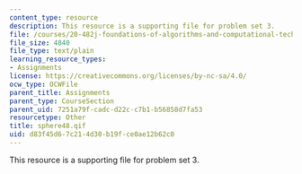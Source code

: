 ```yaml
---
content_type: resource
description: This resource is a supporting file for problem set 3.
file: /courses/20-482j-foundations-of-algorithms-and-computational-techniques-in-systems-biology-spring-2006/d83f45d67c214d30b19fce0ae12b62c0_sphere48.qif
file_size: 4840
file_type: text/plain
learning_resource_types:
- Assignments
license: https://creativecommons.org/licenses/by-nc-sa/4.0/
ocw_type: OCWFile
parent_title: Assignments
parent_type: CourseSection
parent_uid: 7251a79f-cadc-d22c-c7b1-b56858d7fa53
resourcetype: Other
title: sphere48.qif
uid: d83f45d6-7c21-4d30-b19f-ce0ae12b62c0
---
```

This resource is a supporting file for problem set 3.